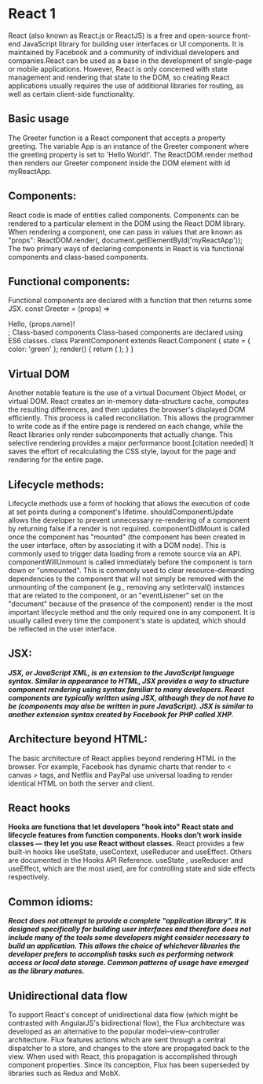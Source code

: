 # React 1
React (also known as React.js or ReactJS) is a free and open-source front-end JavaScript library for building user interfaces or UI components. It is maintained by Facebook and a community of individual developers and companies.React can be used as a base in the development of single-page or mobile applications. However, React is only concerned with state management and rendering that state to the DOM, so creating React applications usually requires the use of additional libraries for routing, as well as certain client-side functionality.

## Basic usage
The Greeter function is a React component that accepts a property greeting. The variable App is an instance of the Greeter component where the greeting property is set to 'Hello World!'. The ReactDOM.render method then renders our Greeter component inside the DOM element with id myReactApp.

## Components:
React code is made of entities called components. Components can be rendered to a particular element in the DOM using the React DOM library. When rendering a component, one can pass in values that are known as "props":
ReactDOM.render(<Greeter greeting="Hello World!" />, document.getElementById('myReactApp'));
The two primary ways of declaring components in React is via functional components and class-based components.

## Functional components:
Functional components are declared with a function that then returns some JSX.
const Greeter = (props) => <div>Hello, {props.name}!</div>;
Class-based components
Class-based components are declared using ES6 classes.
class ParentComponent extends React.Component {
  state = { color: 'green' };
  render() {
    return (
      <ChildComponent color={this.state.color} />
    );
  }
}

## Virtual DOM
Another notable feature is the use of a virtual Document Object Model, or virtual DOM. React creates an in-memory data-structure cache, computes the resulting differences, and then updates the browser's displayed DOM efficiently. This process is called reconciliation. This allows the programmer to write code as if the entire page is rendered on each change, while the React libraries only render subcomponents that actually change. This selective rendering provides a major performance boost.[citation needed] It saves the effort of recalculating the CSS style, layout for the page and rendering for the entire page.

## Lifecycle methods:
Lifecycle methods use a form of hooking that allows the execution of code at set points during a component's lifetime.
shouldComponentUpdate allows the developer to prevent unnecessary re-rendering of a component by returning false if a render is not required.
componentDidMount is called once the component has "mounted" (the component has been created in the user interface, often by associating it with a DOM node). This is commonly used to trigger data loading from a remote source via an API.
componentWillUnmount is called immediately before the component is torn down or "unmounted". This is commonly used to clear resource-demanding dependencies to the component that will not simply be removed with the unmounting of the component (e.g., removing any setInterval() instances that are related to the component, or an "eventListener" set on the "document" because of the presence of the component)
render is the most important lifecycle method and the only required one in any component. It is usually called every time the component's state is updated, which should be reflected in the user interface.

## JSX:
***JSX, or JavaScript XML, is an extension to the JavaScript language syntax. Similar in appearance to HTML, JSX provides a way to structure component rendering using syntax familiar to many developers. React components are typically written using JSX, although they do not have to be (components may also be written in pure JavaScript). JSX is similar to another extension syntax created by Facebook for PHP called XHP.***

## Architecture beyond HTML:
The basic architecture of React applies beyond rendering HTML in the browser. For example, Facebook has dynamic charts that render to < canvas > tags, and Netflix and PayPal use universal loading to render identical HTML on both the server and client.

## React hooks
**Hooks are functions that let developers "hook into" React state and lifecycle features from function components. Hooks don’t work inside classes — they let you use React without classes.**
React provides a few built-in hooks like useState, useContext, useReducer and useEffect. Others are documented in the Hooks API Reference. useState , useReducer and useEffect, which are the most used, are for controlling state and side effects respectively.

## Common idioms:
***React does not attempt to provide a complete "application library". It is designed specifically for building user interfaces and therefore does not include many of the tools some developers might consider necessary to build an application. This allows the choice of whichever libraries the developer prefers to accomplish tasks such as performing network access or local data storage. Common patterns of usage have emerged as the library matures.***

## Unidirectional data flow
To support React's concept of unidirectional data flow (which might be contrasted with AngularJS's bidirectional flow), the Flux architecture was developed as an alternative to the popular model–view–controller architecture. Flux features actions which are sent through a central dispatcher to a store, and changes to the store are propagated back to the view. When used with React, this propagation is accomplished through component properties. Since its conception, Flux has been superseded by libraries such as Redux and MobX.